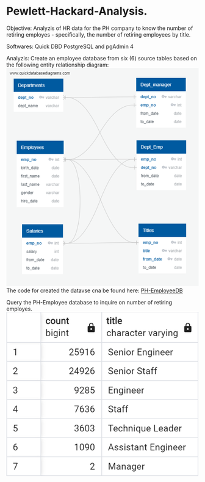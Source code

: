 # Pewlett-Hackard-Analysis.
Objective:
Analyzis of HR data for the PH company to know the number of retiring employes - specifically, the number of retiring employees by title.

Softwares:
Quick DBD
PostgreSQL and pgAdmin 4

Analyzis:
Create an employee database from six (6) source tables based on the following entity relationship diagram:
![EmployeeDB_corrected](https://github.com/MSF2141/Pewlett-Hackard-Analysis./blob/8fe1f28002145b1d6d31c31df98789ae835ca774/EmployeeDB_corrected.png)
The code for created the datavse cna be found here:
[PH-EmployeeDB](https://github.com/MSF2141/Pewlett-Hackard-Analysis./blob/b63cf1609694e84f6f13df894bf9590a4beea789/Queries/PH-EmployeeDB.sql)

Query the PH-Employee database to inquire on number of retiring employes. 
![retiring_titles](https://github.com/MSF2141/Pewlett-Hackard-Analysis./blob/41bd283d906456bbdd0256832483ed4945f41d0a/Data/retiring_titles.png)
